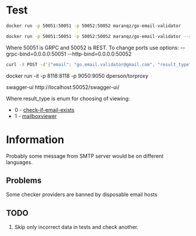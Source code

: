 # Test

```bash
docker run -p 50051:50051 -p 50052:50052 maranqz/go-email-validator

docker run -p 50051:50051 -p 50052:50052 maranqz/go-email-validator --smtp-proxy=socks5://username:password@host:port
```

Where 50051 is GRPC and 50052 is REST.
To change ports use options:
    --grpc-bind=0.0.0.0:50051
    --http-bind=0.0.0.0:50052

```bash
curl -X POST -d'{"email": "go.email.validator@gmail.com", "result_type": 0}' http://localhost:50052/v1/validation/single
```

docker run -it -p 8118:8118 -p 9050:9050 dperson/torproxy

swagger-ui
http://localhost:50052/swagger-ui/

Where result_type is enum for choosing of viewing:
* 0 - [check-if-email-exists](https://github.com/amaurymartiny/check-if-email-exists)
* 1 - [mailboxviewer](https://www.mailboxvalidator.com/api-single-validation)

# Information

Probably some message from SMTP server would be on different languages.

## Problems

Some checker providers are banned by disposable email hosts  


## TODO

1. Skip only incorrect data in tests and check another.